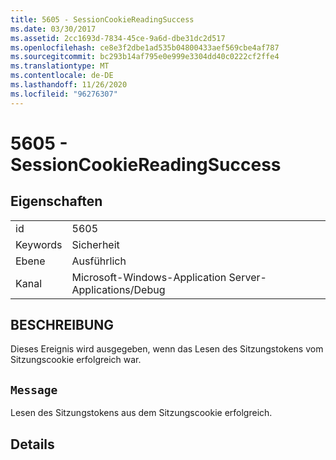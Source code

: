 ```yaml
---
title: 5605 - SessionCookieReadingSuccess
ms.date: 03/30/2017
ms.assetid: 2cc1693d-7834-45ce-9a6d-dbe31dc2d517
ms.openlocfilehash: ce8e3f2dbe1ad535b04800433aef569cbe4af787
ms.sourcegitcommit: bc293b14af795e0e999e3304dd40c0222cf2ffe4
ms.translationtype: MT
ms.contentlocale: de-DE
ms.lasthandoff: 11/26/2020
ms.locfileid: "96276307"
---
```

# <a name="5605---sessioncookiereadingsuccess"></a>5605 - SessionCookieReadingSuccess

## <a name="properties"></a>Eigenschaften  
  
|||  
|-|-|  
|id|5605|  
|Keywords|Sicherheit|  
|Ebene|Ausführlich|  
|Kanal|Microsoft-Windows-Application Server-Applications/Debug|  
  
## <a name="description"></a>BESCHREIBUNG  

 Dieses Ereignis wird ausgegeben, wenn das Lesen des Sitzungstokens vom Sitzungscookie erfolgreich war.  
  
## <a name="message"></a>`Message`  

 Lesen des Sitzungstokens aus dem Sitzungscookie erfolgreich.  
  
## <a name="details"></a>Details

